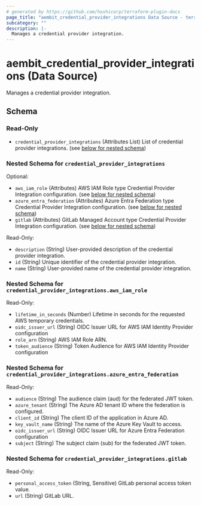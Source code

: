 ```yaml
---
# generated by https://github.com/hashicorp/terraform-plugin-docs
page_title: "aembit_credential_provider_integrations Data Source - terraform-provider-aembit"
subcategory: ""
description: |-
  Manages a credential provider integration.
---
```


# aembit_credential_provider_integrations (Data Source)

Manages a credential provider integration.



<!-- schema generated by tfplugindocs -->
## Schema

### Read-Only

- `credential_provider_integrations` (Attributes List) List of credential provider integrations. (see [below for nested schema](#nestedatt--credential_provider_integrations))

<a id="nestedatt--credential_provider_integrations"></a>
### Nested Schema for `credential_provider_integrations`

Optional:

- `aws_iam_role` (Attributes) AWS IAM Role type Credential Provider Integration configuration. (see [below for nested schema](#nestedatt--credential_provider_integrations--aws_iam_role))
- `azure_entra_federation` (Attributes) Azure Entra Federation type Credential Provider Integration configuration. (see [below for nested schema](#nestedatt--credential_provider_integrations--azure_entra_federation))
- `gitlab` (Attributes) GitLab Managed Account type Credential Provider Integration configuration. (see [below for nested schema](#nestedatt--credential_provider_integrations--gitlab))

Read-Only:

- `description` (String) User-provided description of the credential provider integration.
- `id` (String) Unique identifier of the credential provider integration.
- `name` (String) User-provided name of the credential provider integration.

<a id="nestedatt--credential_provider_integrations--aws_iam_role"></a>
### Nested Schema for `credential_provider_integrations.aws_iam_role`

Read-Only:

- `lifetime_in_seconds` (Number) Lifetime in seconds for the requested AWS temporary credentials.
- `oidc_issuer_url` (String) OIDC Issuer URL for AWS IAM Identity Provider configuration
- `role_arn` (String) AWS IAM Role ARN.
- `token_audience` (String) Token Audience for AWS IAM Identity Provider configuration


<a id="nestedatt--credential_provider_integrations--azure_entra_federation"></a>
### Nested Schema for `credential_provider_integrations.azure_entra_federation`

Read-Only:

- `audience` (String) The audience claim (aud) for the federated JWT token.
- `azure_tenant` (String) The Azure AD tenant ID where the federation is configured.
- `client_id` (String) The client ID of the application in Azure AD.
- `key_vault_name` (String) The name of the Azure Key Vault to access.
- `oidc_issuer_url` (String) OIDC Issuer URL for Azure Entra Federation configuration
- `subject` (String) The subject claim (sub) for the federated JWT token.


<a id="nestedatt--credential_provider_integrations--gitlab"></a>
### Nested Schema for `credential_provider_integrations.gitlab`

Read-Only:

- `personal_access_token` (String, Sensitive) GitLab personal access token value.
- `url` (String) GitLab URL.
